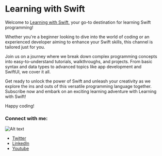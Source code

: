 # **Learning with Swift**

Welcome to [Learning with Swift,](https://www.youtube.com/@learningwithswift) your go-to destination for learning Swift programming!

Whether you're a beginner looking to dive into the world of coding or an experienced developer aiming to enhance your Swift skills, this channel is tailored just for you.

Join us on a journey where we break down complex programming concepts into easy-to-understand tutorials, walkthroughs, and projects. From basic syntax and data types to advanced topics like app development and SwiftUI, we cover it all.

Get ready to unlock the power of Swift and unleash your creativity as we explore the ins and outs of this versatile programming language together. Subscribe now and embark on an exciting learning adventure with Learning with Swift!

Happy coding!

### **Connect with me:**

<img src="https://yt3.googleusercontent.com/2a2cFtSmBh0uVLuYZ_o_Jj0tfF-Fdx0_NfMmALW3Y1fHcgxk5cct-tAg_hLyAak0OK3RsPrEzQ=s176-c-k-c0x00ffffff-no-rj" alt="Alt text" title="Optional title" class="centerImage">

- [Twitter](https://twitter.com/coryjpopp)
- [LinkedIn](https://www.linkedin.com/in/coryjpopp)
- [Youtube](https://www.youtube.com/@learningwithswift)
